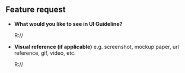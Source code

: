 ## Feature request
- **What would you like to see in UI Guideline?**
  
	R://

- **Visual reference (if applicable)**
  e.g. screenshot, mockup paper, url reference, gif, video, etc.

  R://